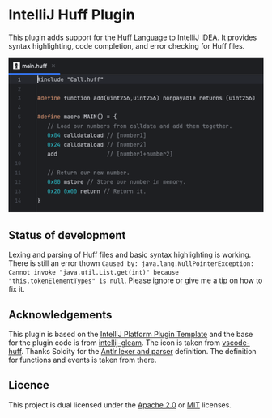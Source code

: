 # IntelliJ Huff Plugin
<!-- Plugin description -->
This plugin adds support for the [Huff Language](https://huff.sh) to IntelliJ IDEA. It provides syntax highlighting, code completion, and error checking for Huff files.
<!-- Plugin description end -->

![IDE example](./.github/ide_example.png)

## Status of development
Lexing and parsing of Huff files and basic syntax highlighting is working. There is still an error thown `Caused by: java.lang.NullPointerException: Cannot invoke "java.util.List.get(int)" because "this.tokenElementTypes" is null`. Please ignore or give me a tip on how to fix it.

## Acknowledgements
This plugin is based on the [IntelliJ Platform Plugin Template](https://github.com/JetBrains/intellij-platform-plugin-template) and the base for the plugin code is from [intellij-gleam](https://github.com/kvakvs/intellij-gleam). The icon is taken from [vscode-huff](https://github.com/huff-language/vscode-huff/blob/master/resources/huff.png). Thanks Soldity for the [Antlr lexer and parser](https://github.com/ethereum/solidity/blob/develop/docs/grammar/SolidityLexer.g4) definition. The definition for functions and events is taken from there.

## Licence
This project is dual licensed under the [Apache 2.0](./LICENSE-APACHE) or [MIT](./LICENSE-MIT) licenses.
